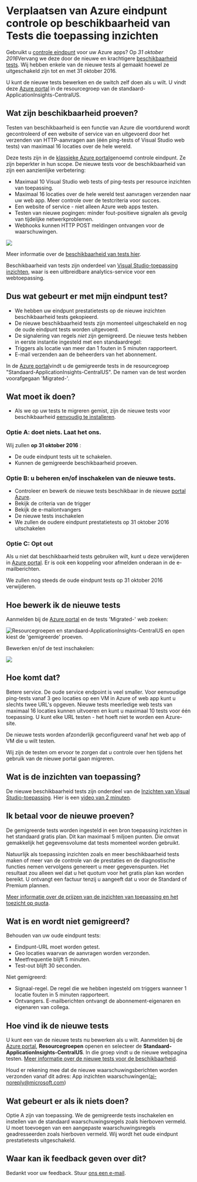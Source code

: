 <properties 
    pageTitle="Azure eindpunt migreren naar toepassing inzichten beschikbaarheid Tests" 
    description="Klassieke toezicht op Azure eindpunt tests migreren in toepassing inzichten beschikbaarheid getest door 31 oktober 2016."
    services="application-insights" 
    documentationCenter=""
    authors="soubhagyadash" 
    manager="douge"/>

<tags 
    ms.service="application-insights" 
    ms.workload="tbd" 
    ms.tgt_pltfrm="ibiza" 
    ms.devlang="na" 
    ms.topic="article" 
    ms.date="07/25/2016" 
    ms.author="awills"/>
 
# <a name="moving-from-azure-endpoint-monitoring-to-application-insights-availability-tests"></a>Verplaatsen van Azure eindpunt controle op beschikbaarheid van Tests die toepassing inzichten

Gebruikt u [controle eindpunt](https://blogs.msdn.microsoft.com/mast/2013/03/03/windows-azure-portal-update-configure-web-endpoint-status-monitoring-preview/) voor uw Azure apps? Op *31 oktober 2016*Vervang we deze door de nieuwe en krachtigere [beschikbaarheid tests](app-insights-monitor-web-app-availability.md). Wij hebben enkele van de nieuwe tests al gemaakt hoewel ze uitgeschakeld zijn tot en met 31 oktober 2016. 

U kunt de nieuwe tests bewerken en de switch zelf doen als u wilt. U vindt deze [Azure portal](https://portal.azure.com) in de resourcegroep van de standaard-ApplicationInsights-CentralUS.


## <a name="what-are-availability-tests"></a>Wat zijn beschikbaarheid proeven?

Testen van beschikbaarheid is een functie van Azure die voortdurend wordt gecontroleerd of een website of service van en uitgevoerd door het verzenden van HTTP-aanvragen aan (één ping-tests of Visual Studio web tests) van maximaal 16 locaties over de hele wereld. 

Deze tests zijn in de [klassieke Azure portal](https://manage.windowsazure.com)genoemd controle eindpunt. Ze zijn beperkter in hun scope. De nieuwe tests voor de beschikbaarheid van zijn een aanzienlijke verbetering:

* Maximaal 10 Visual Studio web tests of ping-tests per resource inzichten van toepassing. 
* Maximaal 16 locaties over de hele wereld test aanvragen verzenden naar uw web app. Meer controle over de testcriteria voor succes. 
* Een website of service - niet alleen Azure web apps testen.
* Testen van nieuwe pogingen: minder fout-positieve signalen als gevolg van tijdelijke netwerkproblemen. 
* Webhooks kunnen HTTP POST meldingen ontvangen voor de waarschuwingen.

![](./media/app-insights-migrate-azure-endpoint-tests/16-1test.png)

Meer informatie over de [beschikbaarheid van tests hier](app-insights-monitor-web-app-availability.md).

Beschikbaarheid van tests zijn onderdeel van [Visual Studio-toepassing inzichten](app-insights-overview.md), waar is een uitbreidbare analytics-service voor een webtoepassing.



## <a name="so-whats-happening-to-my-endpoint-tests"></a>Dus wat gebeurt er met mijn eindpunt test?

* We hebben uw eindpunt prestatietests op de nieuwe inzichten beschikbaarheid tests gekopieerd.
* De nieuwe beschikbaarheid tests zijn momenteel uitgeschakeld en nog de oude eindpunt tests worden uitgevoerd.
* De signalering van regels *niet* zijn gemigreerd. De nieuwe tests hebben in eerste instantie ingesteld met een standaardregel:
 * Triggers als locatie van meer dan 1 fouten in 5 minuten rapporteert.
 * E-mail verzenden aan de beheerders van het abonnement.

In de [Azure portal](https://portal.azure.com)vindt u de gemigreerde tests in de resourcegroep "Standaard-ApplicationInsights-CentralUS". De namen van de test worden voorafgegaan 'Migrated-'. 

## <a name="what-do-i-need-to-do"></a>Wat moet ik doen?

* Als we op uw tests te migreren gemist, zijn de nieuwe tests voor beschikbaarheid [eenvoudig te installeren](app-insights-monitor-web-app-availability.md).

### <a name="option-a-do-nothing-leave-it-to-us"></a>Optie A: doet niets. Laat het ons.

Wij zullen **op 31 oktober 2016** :

* De oude eindpunt tests uit te schakelen.
* Kunnen de gemigreerde beschikbaarheid proeven.

### <a name="option-b-you-manage-andor-enable-the-new-tests"></a>Optie B: u beheren en/of inschakelen van de nieuwe tests.

* Controleer en bewerk de nieuwe tests beschikbaar in de nieuwe [portal Azure](https://portal.azure.com). 
 * Bekijk de criteria van de trigger
 * Bekijk de e-mailontvangers
* De nieuwe tests inschakelen
* We zullen de oudere eindpunt prestatietests op 31 oktober 2016 uitschakelen 


### <a name="option-c-opt-out"></a>Optie C: Opt out

Als u niet dat beschikbaarheid tests gebruiken wilt, kunt u deze verwijderen in [Azure portal](https://portal.azure.com). Er is ook een koppeling voor afmelden onderaan in de e-mailberichten.

We zullen nog steeds de oude eindpunt tests op 31 oktober 2016 verwijderen. 

## <a name="how-do-i-edit-the-new-tests"></a>Hoe bewerk ik de nieuwe tests

Aanmelden bij de [Azure portal](https://portal.azure.com) en de tests 'Migrated-' web zoeken: 

![Resourcegroepen en standaard-ApplicationInsights-CentralUS en open kiest de 'gemigreerde' proeven.](./media/app-insights-migrate-azure-endpoint-tests/20.png)

Bewerken en/of de test inschakelen:

![](./media/app-insights-migrate-azure-endpoint-tests/21.png)


## <a name="why-is-this-happening"></a>Hoe komt dat?

Betere service. De oude service endpoint is veel smaller. Voor eenvoudige ping-tests vanaf 3 geo locaties op een VM in Azure of web app kunt u slechts twee URL's opgeven. Nieuwe tests meerledige web tests van maximaal 16 locaties kunnen uitvoeren en kunt u maximaal 10 tests voor één toepassing. U kunt elke URL testen - het hoeft niet te worden een Azure-site.

De nieuwe tests worden afzonderlijk geconfigureerd vanaf het web app of VM die u wilt testen. 

Wij zijn de testen om ervoor te zorgen dat u controle over hen tijdens het gebruik van de nieuwe portal gaan migreren. 

## <a name="what-is-application-insights"></a>Wat is de inzichten van toepassing?

De nieuwe beschikbaarheid tests zijn onderdeel van de [Inzichten van Visual Studio-toepassing](app-insights-overview.md). Hier is een [video van 2 minuten](http://go.microsoft.com/fwlink/?LinkID=733921).

## <a name="am-i-paying-for-the-new-tests"></a>Ik betaal voor de nieuwe proeven?

De gemigreerde tests worden ingesteld in een bron toepassing inzichten in het standaard gratis plan. Dit kan maximaal 5 miljoen punten. Die omvat gemakkelijk het gegevensvolume dat tests momenteel worden gebruikt. 

Natuurlijk als toepassing inzichten zoals en meer beschikbaarheid tests maken of meer van de controle van de prestaties en de diagnostische functies nemen vervolgens genereert u meer gegevenspunten.  Het resultaat zou alleen wel dat u het quotum voor het gratis plan kan worden bereikt. U ontvangt een factuur tenzij u aangeeft dat u voor de Standard of Premium plannen. 

[Meer informatie over de prijzen van de inzichten van toepassing en het toezicht op quota](app-insights-pricing.md). 

## <a name="what-is-and-isnt-migrated"></a>Wat is en wordt niet gemigreerd?

Behouden van uw oude eindpunt tests:

* Eindpunt-URL moet worden getest.
* Geo locaties waarvan de aanvragen worden verzonden.
* Meetfrequentie blijft 5 minuten.
* Test-out blijft 30 seconden. 

Niet gemigreerd:

* Signaal-regel. De regel die we hebben ingesteld om triggers wanneer 1 locatie fouten in 5 minuten rapporteert.
* Ontvangers. E-mailberichten ontvangt de abonnement-eigenaren en eigenaren van collega. 

## <a name="how-do-i-find-the-new-tests"></a>Hoe vind ik de nieuwe tests

U kunt een van de nieuwe tests nu bewerken als u wilt. Aanmelden bij de [Azure portal](https://portal.azure.com), **Resourcegroepen** openen en selecteer de **Standaard-ApplicationInsights-CentralUS**. In die groep vindt u de nieuwe webpagina testen. [Meer informatie over de nieuwe tests voor de beschikbaarheid](app-insights-monitor-web-app-availability.md).

Houd er rekening mee dat de nieuwe waarschuwingsberichten worden verzonden vanaf dit adres: App inzichten waarschuwingen(ai-noreply@microsoft.com)

## <a name="what-happens-if-i-do-nothing"></a>Wat gebeurt er als ik niets doen?

Optie A zijn van toepassing. We de gemigreerde tests inschakelen en instellen van de standaard waarschuwingsregels zoals hierboven vermeld. U moet toevoegen van een aangepaste waarschuwingsregels geadresseerden zoals hierboven vermeld. Wij wordt het oude eindpunt prestatietests uitgeschakeld. 

## <a name="where-can-i-provide-feedback-on-this"></a>Waar kan ik feedback geven over dit? 

Bedankt voor uw feedback. Stuur [ons een e-mail](mailto:vsai@microsoft.com). 

